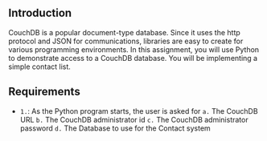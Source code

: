 ## Introduction
CouchDB is a popular document-type database. Since it uses the http protocol and JSON for communications, libraries are easy to create for various programming environments. In this assignment, you will use Python to demonstrate access to a CouchDB database. You will be implementing a simple contact list.

## Requirements
- `1.`: As the Python program starts, the user is asked for
        `a.` The CouchDB URL
        `b.` The CouchDB administrator id
        `c.` The CouchDB administrator password
        `d.` The Database to use for the Contact system
